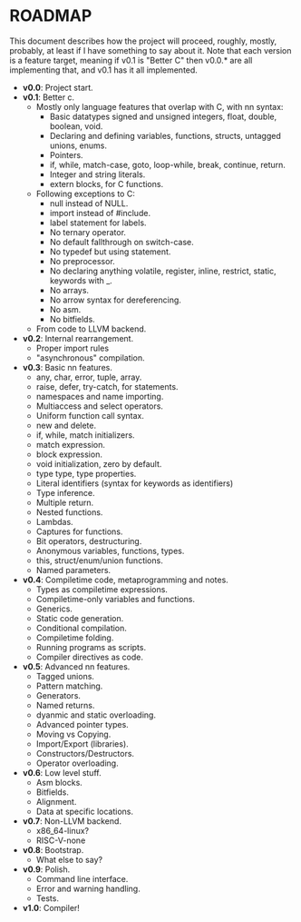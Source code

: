 # ROADMAP

This document describes how the project will proceed, roughly, mostly, probably, at least if I have something to say about it. Note that each version is a feature target, meaning if v0.1 is "Better C" then v0.0.* are all implementing that, and v0.1 has it all implemented.

- **v0.0**: Project start.
- **v0.1**: Better c.
    - Mostly only language features that overlap with C, with nn syntax:
        - Basic datatypes signed and unsigned integers, float, double, boolean, void.
        - Declaring and defining variables, functions, structs, untagged unions, enums. 
        - Pointers.
        - if, while, match-case, goto, loop-while, break, continue, return.
        - Integer and string literals.
        - extern blocks, for C functions.
    - Following exceptions to C:
        - null instead of NULL.
        - import instead of #include.
        - label statement for labels.
        - No ternary operator.
        - No default fallthrough on switch-case.
        - No typedef but using statement.
        - No preprocessor.
        - No declaring anything volatile, register, inline, restrict, static, keywords with _.
        - No arrays.
        - No arrow syntax for dereferencing.
        - No asm.
        - No bitfields.
    - From code to LLVM backend.
- **v0.2**: Internal rearrangement.
    - Proper import rules
    - "asynchronous" compilation.
- **v0.3**: Basic nn features.
    - any, char, error, tuple, array.
    - raise, defer, try-catch, for statements.
    - namespaces and name importing.
    - Multiaccess and select operators.
    - Uniform function call syntax.
    - new and delete.
    - if, while, match initializers.
    - match expression.
    - block expression.
    - void initialization, zero by default.
    - type type, type properties.
    - Literal identifiers (syntax for keywords as identifiers)
    - Type inference.
    - Multiple return.
    - Nested functions.
    - Lambdas.
    - Captures for functions.
    - Bit operators, destructuring.
    - Anonymous variables, functions, types.
    - this, struct/enum/union functions.
    - Named parameters.
- **v0.4**: Compiletime code, metaprogramming and notes.
    - Types as compiletime expressions.
    - Compiletime-only variables and functions.
    - Generics.
    - Static code generation.
    - Conditional compilation.
    - Compiletime folding.
    - Running programs as scripts.
    - Compiler directives as code.
- **v0.5**: Advanced nn features.
    - Tagged unions.
    - Pattern matching.
    - Generators.
    - Named returns.
    - dyanmic and static overloading.
    - Advanced pointer types.
    - Moving vs Copying.
    - Import/Export (libraries).
    - Constructors/Destructors.
    - Operator overloading.
- **v0.6**: Low level stuff.
    - Asm blocks.
    - Bitfields.
    - Alignment.
    - Data at specific locations.
- **v0.7**: Non-LLVM backend.
    - x86_64-linux?
    - RISC-V-none
- **v0.8**: Bootstrap.
    - What else to say?
- **v0.9**: Polish.
    - Command line interface.
    - Error and warning handling.
    - Tests.
- **v1.0**: Compiler!